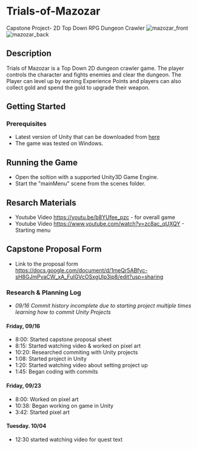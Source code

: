 # Trials-of-Mazozar
Capstone Project- 2D Top Down RPG Dungeon Crawler
![mazozar_front](https://user-images.githubusercontent.com/101532675/193517686-9b06ce7e-4670-4515-9188-bf2f27b86174.png)
![mazozar_back](https://user-images.githubusercontent.com/101532675/193517696-266647c7-4506-40c5-b207-06e361dfe5b7.png)

## Description
Trials of Mazozar is a Top Down 2D dungeon crawler game. The player controls the character and fights enemies and clear the dungeon. The Player can level up by earning Experience Points and players can also collect gold and spend the gold to upgrade their weapon.

## Getting Started
### Prerequisites
* Latest version of Unity that can be downloaded from [here](https://unity3d.com/get-unity/download)
* The game was tested on Windows.

## Running the Game
* Open the soltion with a supported Unity3D Game Engine.
* Start the "mainMenu" scene from the scenes folder.

## Resarch Materials

* Youtube Video https://youtu.be/b8YUfee_pzc - for overall game 
* Youtube Video https://www.youtube.com/watch?v=zc8ac_qUXQY - Starting menu 

## Capstone Proposal Form
* Link to the proposal form https://docs.google.com/document/d/1meQr5ABfyc-sH8GJmPvaCW_xA_FuIGVcOSxgUlp3ip8/edit?usp=sharing

### Research & Planning Log
* _09/16 Commit history incomplete due to starting project multiple times learning how to commit Unity Projects_
#### Friday, 09/16
* 8:00: Started capstone proposal sheet
* 8:15: Started watching video & worked on pixel art
* 10:20: Researched commiting with Unity projects
* 1:08: Started project in Unity
* 1:20: Started watching video about setting project up
* 1:45: Began coding with commits

#### Friday, 09/23
* 8:00: Worked on pixel art
* 10:38: Began working on game in Unity
* 3:42: Started pixel art

#### Tuesday. 10/04
* 12:30 started watching video for quest text 



